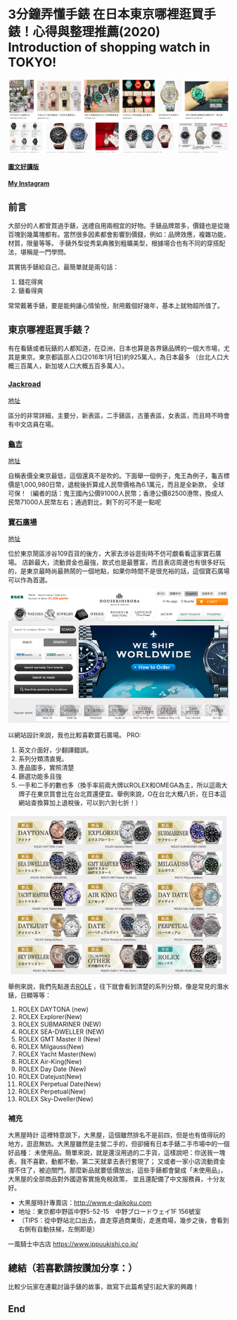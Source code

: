 # 3分鐘弄懂手錶 在日本東京哪裡逛買手錶！心得與整理推薦(2020) Introduction of shopping watch in TOKYO!
![f1](https://github.com/HCH1/blog/blob/master/fig/watch71a.png)

#### [圖文好讀版]()
#### [My Instagram](https://www.instagram.com/redbox111)

## 前言
大部分的人都曾買過手錶，送禮自用兩相宜的好物。手錶品牌眾多，價錢也是從幾百塊到幾萬塊都有。當然很多因素都會影響到價錢，例如：品牌效應，複雜功能，材質，限量等等。
手錶外型從秀氣典雅到粗曠美型，根據場合也有不同的穿搭配法，堪稱是一門學問。

其實挑手錶給自己，最簡單就是兩句話：
1. 錢花得爽
1. 錶看得爽

常常戴著手錶，要是能夠讓心情愉悅，耐用戴個好幾年，基本上就物超所值了。

## 東京哪裡逛買手錶？
有在看錶或者玩錶的人都知道，在亞洲，日本也算是各界錶品牌的一個大市場，尤其是東京。東京都區部人口(2016年1月1日)約925萬人，為日本最多
（台北人口大概三百萬人，新加坡人口大概五百多萬人）。

### [Jackroad](https://www.jackroad.co.jp/shop/r/rjomaqn/)
[地址](https://www.google.com.tw/maps/place/Jackroad/@35.7089299,139.6657768,15z/data=!4m12!1m6!3m5!1s0x0:0x2b38b39b82078987!2sJackroad!8m2!3d35.7089299!4d139.6657768!3m4!1s0x0:0x2b38b39b82078987!8m2!3d35.7089299!4d139.6657768)

區分的非常詳細，主要分，新表區，二手錶區，古董表區，女表區，而且時不時會有中文店員在場。

### [龜吉](http://www.kame-kichi.com)
[地址](https://www.google.com.tw/maps/place/%E3%81%BE%E3%81%98%E3%82%81%E3%81%AA%E3%81%A8%E3%81%91%E3%81%84%E3%82%84+%E3%81%8B%E3%82%81%E5%90%89/@35.7093504,139.6634075,17z/data=!3m1!4b1!4m5!3m4!1s0x6018f297492837e3:0xa2c571f9cbcaf172!8m2!3d35.7093504!4d139.6656015)

自稱表價全東京最低，這個還真不是吹的。下面舉一個例子，鬼王為例子，龜吉標價是1,000,980日幣，退稅後折算成人民幣價格為6.1萬元，而且是全新款，
全球可保！（編者的話：鬼王國內公價91000人民幣；香港公價82500港幣，換成人民幣71000人民幣左右；通過對比，剩下的可不是一點呢

### [寶石廣場](http://housekihiroba.jp)
[地址](https://www.google.com.tw/maps/place/HOUSEKIHIROBA+Shibuya+Main+Store/@35.6610015,139.6971715,17.44z/data=!4m8!1m2!2m1!1z5a-255-z5buj5aC0IOadseS6rOmDvea4i-iwt-WNgA!3m4!1s0x0:0x460ce819afe5cd9!8m2!3d35.6602868!4d139.6981962)

位於東京鬧區涉谷109百貨的後方，大家去涉谷逛街時不仿可覷看看這家寶石廣場。
店齡最大，流動資金也最強，款式也是最豐富，而且表店周邊也有很多好玩的，是東京最時尚最熱鬧的一個地點，如果你時間不是很充裕的話，這個寶石廣場可以作為首選。

![f1](https://github.com/HCH1/blog/blob/master/fig/watch72a.png)

以網站設計來說，我也比較喜歡寶石廣場。
PRO:
1. 英文介面好，少翻譯錯誤。
1. 系列分類清直覺。
1. 產品圖多，實照清楚
1. 篩選功能多且強
1. 一手和二手的數也多（換手率前兩大牌以ROLEX和OMEGA為主，所以這兩大牌子在東京買會比在台北買還便宜。舉例來說，O在台北大概八折，在日本這網站查換算加上退稅後，可以到六到七折！）

![f1](https://github.com/HCH1/blog/blob/master/fig/watch72b.png)

舉例來說，我們先點進去[ROLE](https://housekihiroba.jp/shop/c/c01rx_dC/)
，往下就會看到清楚的系列分類，像是常見的潛水錶，日顯等等：
1. ROLEX DAYTONA (new)
1. ROLEX Explorer(New)
1. ROLEX SUBMARINER (NEW)
1. ROLEX SEA-DWELLER (NEW)
1. ROLEX GMT Master II (New)
1. ROLEX Milgauss(New)
1. ROLEX Yacht Master(New)
1. ROLEX Air-King(New)
1. ROLEX Day Date (New)
1. ROLEX Datejust(New)
1. ROLEX Perpetual Date(New)
1. ROLEX Perpetual(New)
1. ROLEX Sky-Dweller(New)

### 補充
大黑屋時計
這裡特意說下，大黑屋，這個雖然排名不是前四，但是也有值得玩的地方，逛逛無妨。大黑屋雖然是主營二手的，但卻擁有日本手錶二手市場中的一個好品種：
未使用品。簡單來說，就是還沒用過的二手貨，這樣說吧：你送我一塊表，我不喜歡，動都不動，第二天就拿去表行套現了；
又或者一家小店流動資金撐不住了，被迫關門，那麼新品就要低價放出，這些手錶都會變成「未使用品」， 大黑屋的全部商品對外國遊客實施免稅政策，
並且還配備了中文服務員，十分友好。
- 大黑屋時計專賣店：http://www.e-daikoku.com
- 地址：東京都中野區中野5-52-15　中野ブロードウェイ1F 156號室
- （TIPS：從中野站北口出去，直走穿過商業街，走進商場，幾步之後，會看到右側有自動扶梯，左側即是）

一風騎士中古店
https://www.ippuukishi.co.jp/


## 總結（若喜歡請按讚加分享：）
比較少玩家在連載討論手錶的故事，故寫下此篇希望引起大家的興趣！

## End
